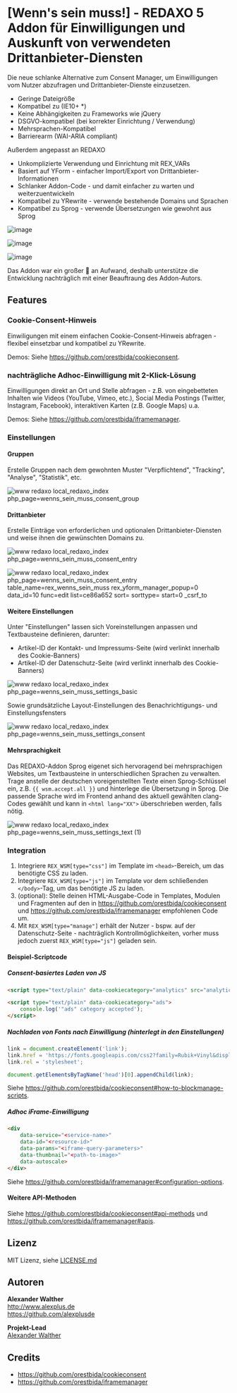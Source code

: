 # [Wenn's sein muss!] - REDAXO 5 Addon für Einwilligungen und Auskunft von verwendeten Drittanbieter-Diensten

Die neue schlanke Alternative zum Consent Manager, um Einwilligungen vom Nutzer abzufragen und Drittanbieter-Dienste einzusetzen.

* Geringe Dateigröße
* Kompatibel zu (IE10+ *)
* Keine Abhängigkeiten zu Frameworks wie jQuery
* DSGVO-kompatibel (bei korrekter Einrichtung / Verwendung)
* Mehrsprachen-Kompatibel
* Barrierearm (WAI-ARIA compliant)

Außerdem angepasst an REDAXO

* Unkomplizierte Verwendung und Einrichtung mit REX_VARs
* Basiert auf YForm - einfacher Import/Export von Drittanbieter-Informationen
* Schlanker Addon-Code - und damit einfacher zu warten und weiterzuentwickeln
* Kompatibel zu YRewrite - verwende bestehende Domains und Sprachen
* Kompatibel zu Sprog - verwende Übersetzungen wie gewohnt aus Sprog

![image](https://user-images.githubusercontent.com/3855487/198884094-9b8869c5-59ac-43ce-b447-0821fb8f35ba.png)

![image](https://user-images.githubusercontent.com/3855487/198884106-dcfb83f1-df4d-4436-81e2-6021a16fbe6e.png)

![image](https://user-images.githubusercontent.com/3855487/198992752-d702df0d-3a80-4f55-a6ba-ea4054ce529d.png)


Das Addon war ein großer 🌵 an Aufwand, deshalb unterstütze die Entwicklung nachträglich mit einer Beauftraung des Addon-Autors.

## Features

### Cookie-Consent-Hinweis

Einwiligungen mit einem einfachen Cookie-Consent-Hinweis abfragen - flexibel einsetzbar und kompatibel zu YRewrite. 

Demos: Siehe <https://github.com/orestbida/cookieconsent>.

### nachträgliche Adhoc-Einwilligung mit 2-Klick-Lösung

Einwilligungen direkt an Ort und Stelle abfragen - z.B. von eingebetteten Inhalten wie Videos (YouTube, Vimeo, etc.), Social Media Postings (Twitter, Instagram, Facebook), interaktiven Karten (z.B. Google Maps) u.a.

Demos: Siehe <https://github.com/orestbida/iframemanager>.

### Einstellungen

#### Gruppen

Erstelle Gruppen nach dem gewohnten Muster "Verpflichtend", "Tracking", "Analyse", "Statistik", etc.

![www redaxo local_redaxo_index php_page=wenns_sein_muss_consent_group](https://user-images.githubusercontent.com/3855487/198992933-25d27f8d-61ce-4bba-b08f-87ae3e3c1814.png)


#### Drittanbieter

Erstelle Einträge von erforderlichen und optionalen Drittanbieter-Diensten und weise ihnen die gewünschten Domains zu.

![www redaxo local_redaxo_index php_page=wenns_sein_muss_consent_entry](https://user-images.githubusercontent.com/3855487/198993003-e3f2e6a5-3ab9-4bd8-90b4-6a65e761f22a.png)

![www redaxo local_redaxo_index php_page=wenns_sein_muss_consent_entry table_name=rex_wenns_sein_muss rex_yform_manager_popup=0 data_id=10 func=edit list=ce86a652 sort= sorttype= start=0 _csrf_to](https://user-images.githubusercontent.com/3855487/198993094-64f332bd-4ff0-4e60-82b3-1363766faf39.png)


#### Weitere Einstellungen

Unter "Einstellungen" lassen sich Voreinstellungen anpassen und Textbausteine definieren, darunter:

* Artikel-ID der Kontakt- und Impressums-Seite (wird verlinkt innerhalb des Cookie-Banners)
* Artikel-ID der Datenschutz-Seite (wird verlinkt innerhalb des Cookie-Banners)

![www redaxo local_redaxo_index php_page=wenns_sein_muss_settings_basic](https://user-images.githubusercontent.com/3855487/198993167-c7cfef8b-29ac-4cea-a90a-90adbff12395.png)

Sowie grundsätzliche Layout-Einstellungen des Benachrichtigungs- und Einstellungsfensters

![www redaxo local_redaxo_index php_page=wenns_sein_muss_settings_consent](https://user-images.githubusercontent.com/3855487/198993319-aa810510-4180-4d07-9d17-b21add8e4463.png)

#### Mehrsprachigkeit

Das REDAXO-Addon Sprog eigenet sich hervoragend bei mehrsprachigen Websites, um Textbausteine in unterschiedlichen Sprachen zu verwalten. Trage anstelle der deutschen voreigenstellten Texte einen Sprog-Schlüssel ein, z.B. `{{ wsm.accept.all }}` und hinterlege die Übersetzung in Sprog. Die passende Sprache wird im Frontend anhand des aktuell gewählten clang-Codes gewählt und kann in `<html lang="XX">` überschrieben werden, falls nötig.

![www redaxo local_redaxo_index php_page=wenns_sein_muss_settings_text (1)](https://user-images.githubusercontent.com/3855487/198993506-5233b1cc-1578-428c-9002-8e9c82e18e72.png)

### Integration

1. Integriere `REX_WSM[type="css"]` im Template im `<head>`-Bereich, um das benötigte CSS zu laden.
2. Integriere `REX_WSM[type="js"]` im Template vor dem schließenden `</body>`-Tag, um das benötigte JS zu laden.
3. (optional): Stelle deinen HTML-Ausgabe-Code in Templates, Modulen und Fragmenten auf den in <https://github.com/orestbida/cookieconsent> und <https://github.com/orestbida/iframemanager> empfohlenen Code um.
4. Mit `REX_WSM[type="manage"]` erhält der Nutzer - bspw. auf der Datenschutz-Seite - nachträglich Kontrollmöglichkeiten, vorher muss jedoch zuerst `REX_WSM[type="js"]` geladen sein.

#### Beispiel-Scriptcode

##### Consent-basiertes Laden von JS

```html
<script type="text/plain" data-cookiecategory="analytics" src="analytics.js" defer></script>

<script type="text/plain" data-cookiecategory="ads">
    console.log('"ads" category accepted');
</script>
```

##### Nachladen von Fonts nach Einwilligung (hinterlegt in den Einstellungen)

```js
link = document.createElement('link');
link.href = 'https://fonts.googleapis.com/css2?family=Rubik+Vinyl&display=swap';
link.rel = 'stylesheet';

document.getElementsByTagName('head')[0].appendChild(link);
```

Siehe <https://github.com/orestbida/cookieconsent#how-to-blockmanage-scripts>.

##### Adhoc iFrame-Einwilligung

```html
<div
    data-service="<service-name>"
    data-id="<resource-id>"
    data-params="<iframe-query-parameters>"
    data-thumbnail="<path-to-image>"
    data-autoscale>
</div>
```

Siehe <https://github.com/orestbida/iframemanager#configuration-options>.

#### Weitere API-Methoden

Siehe <https://github.com/orestbida/cookieconsent#api-methods> und <https://github.com/orestbida/iframemanager#apis>.

## Lizenz

MIT Lizenz, siehe [LICENSE.md](https://github.com/alexplusde/wenns_sein_muss/blob/master/LICENSE.md)  

## Autoren

**Alexander Walther**  
http://www.alexplus.de  
https://github.com/alexplusde  

**Projekt-Lead**  
[Alexander Walther](https://github.com/alexplusde)

## Credits

* <https://github.com/orestbida/cookieconsent>
* <https://github.com/orestbida/iframemanager>
